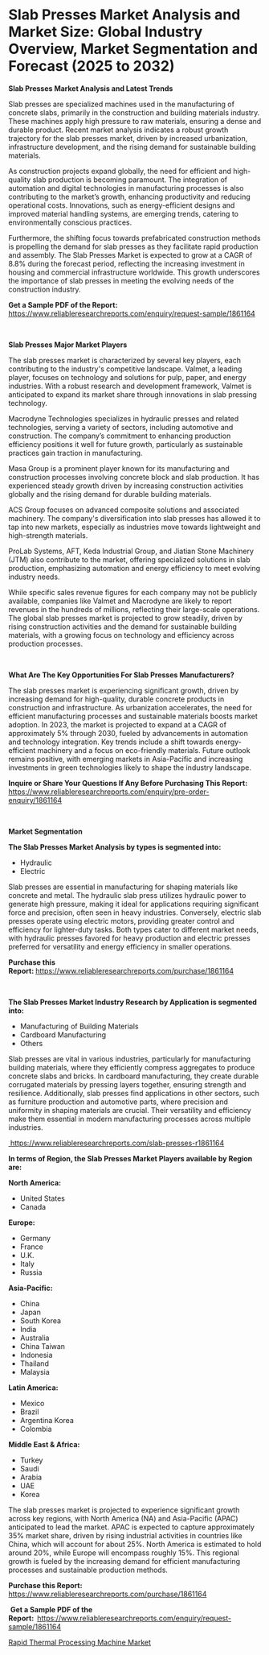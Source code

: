 <p><h1>Slab Presses Market Analysis and Market Size: Global Industry Overview, Market Segmentation and Forecast (2025 to 2032)</h1></p><p><strong>Slab Presses Market Analysis and Latest Trends</strong></p>
<p><p>Slab presses are specialized machines used in the manufacturing of concrete slabs, primarily in the construction and building materials industry. These machines apply high pressure to raw materials, ensuring a dense and durable product. Recent market analysis indicates a robust growth trajectory for the slab presses market, driven by increased urbanization, infrastructure development, and the rising demand for sustainable building materials.</p><p>As construction projects expand globally, the need for efficient and high-quality slab production is becoming paramount. The integration of automation and digital technologies in manufacturing processes is also contributing to the market’s growth, enhancing productivity and reducing operational costs. Innovations, such as energy-efficient designs and improved material handling systems, are emerging trends, catering to environmentally conscious practices.</p><p>Furthermore, the shifting focus towards prefabricated construction methods is propelling the demand for slab presses as they facilitate rapid production and assembly. The Slab Presses Market is expected to grow at a CAGR of 8.8% during the forecast period, reflecting the increasing investment in housing and commercial infrastructure worldwide. This growth underscores the importance of slab presses in meeting the evolving needs of the construction industry.</p></p>
<p><strong>Get a Sample PDF of the Report:&nbsp;</strong> <a href="https://www.reliableresearchreports.com/enquiry/request-sample/1861164?utm_campaign=2283&utm_medium=2&utm_source=Github&utm_content=ia&utm_term=12042025&utm_id=slab-presses">https://www.reliableresearchreports.com/enquiry/request-sample/1861164</a></p>
<p>&nbsp;</p>
<p><strong>Slab Presses Major Market Players</strong></p>
<p><p>The slab presses market is characterized by several key players, each contributing to the industry's competitive landscape. Valmet, a leading player, focuses on technology and solutions for pulp, paper, and energy industries. With a robust research and development framework, Valmet is anticipated to expand its market share through innovations in slab pressing technology.</p><p>Macrodyne Technologies specializes in hydraulic presses and related technologies, serving a variety of sectors, including automotive and construction. The company’s commitment to enhancing production efficiency positions it well for future growth, particularly as sustainable practices gain traction in manufacturing.</p><p>Masa Group is a prominent player known for its manufacturing and construction processes involving concrete block and slab production. It has experienced steady growth driven by increasing construction activities globally and the rising demand for durable building materials.</p><p>ACS Group focuses on advanced composite solutions and associated machinery. The company's diversification into slab presses has allowed it to tap into new markets, especially as industries move towards lightweight and high-strength materials.</p><p>ProLab Systems, AFT, Keda Industrial Group, and Jiatian Stone Machinery (JTM) also contribute to the market, offering specialized solutions in slab production, emphasizing automation and energy efficiency to meet evolving industry needs.</p><p>While specific sales revenue figures for each company may not be publicly available, companies like Valmet and Macrodyne are likely to report revenues in the hundreds of millions, reflecting their large-scale operations. The global slab presses market is projected to grow steadily, driven by rising construction activities and the demand for sustainable building materials, with a growing focus on technology and efficiency across production processes.</p></p>
<p>&nbsp;</p>
<p><strong>What Are The Key Opportunities For Slab Presses Manufacturers?</strong></p>
<p><p>The slab presses market is experiencing significant growth, driven by increasing demand for high-quality, durable concrete products in construction and infrastructure. As urbanization accelerates, the need for efficient manufacturing processes and sustainable materials boosts market adoption. In 2023, the market is projected to expand at a CAGR of approximately 5% through 2030, fueled by advancements in automation and technology integration. Key trends include a shift towards energy-efficient machinery and a focus on eco-friendly materials. Future outlook remains positive, with emerging markets in Asia-Pacific and increasing investments in green technologies likely to shape the industry landscape.</p></p>
<p><strong>Inquire or Share Your Questions If Any Before Purchasing This Report:</strong> <a href="https://www.reliableresearchreports.com/enquiry/pre-order-enquiry/1861164?utm_campaign=2283&utm_medium=2&utm_source=Github&utm_content=ia&utm_term=12042025&utm_id=slab-presses">https://www.reliableresearchreports.com/enquiry/pre-order-enquiry/1861164</a></p>
<p>&nbsp;</p>
<p><strong>Market Segmentation</strong></p>
<p><strong>The Slab Presses Market Analysis by types is segmented into:</strong></p>
<p><ul><li>Hydraulic</li><li>Electric</li></ul></p>
<p><p>Slab presses are essential in manufacturing for shaping materials like concrete and metal. The hydraulic slab press utilizes hydraulic power to generate high pressure, making it ideal for applications requiring significant force and precision, often seen in heavy industries. Conversely, electric slab presses operate using electric motors, providing greater control and efficiency for lighter-duty tasks. Both types cater to different market needs, with hydraulic presses favored for heavy production and electric presses preferred for versatility and energy efficiency in smaller operations.</p></p>
<p><strong>Purchase this Report:&nbsp;</strong><a href="https://www.reliableresearchreports.com/purchase/1861164?utm_campaign=2283&utm_medium=2&utm_source=Github&utm_content=ia&utm_term=12042025&utm_id=slab-presses">https://www.reliableresearchreports.com/purchase/1861164</a></p>
<p>&nbsp;</p>
<p><strong>The Slab Presses Market Industry Research by Application is segmented into:</strong></p>
<p><ul><li>Manufacturing of Building Materials</li><li>Cardboard Manufacturing</li><li>Others</li></ul></p>
<p><p>Slab presses are vital in various industries, particularly for manufacturing building materials, where they efficiently compress aggregates to produce concrete slabs and bricks. In cardboard manufacturing, they create durable corrugated materials by pressing layers together, ensuring strength and resilience. Additionally, slab presses find applications in other sectors, such as furniture production and automotive parts, where precision and uniformity in shaping materials are crucial. Their versatility and efficiency make them essential in modern manufacturing processes across multiple industries.</p></p>
<p><a href="https://www.reliableresearchreports.com/slab-presses-r1861164?utm_campaign=2283&utm_medium=2&utm_source=Github&utm_content=ia&utm_term=12042025&utm_id=slab-presses">&nbsp;https://www.reliableresearchreports.com/slab-presses-r1861164</a></p>
<p><strong>In terms of Region, the Slab Presses Market Players available by Region are:</strong></p>
<p>
    <p> <strong> North America: </strong>
        <ul>
            <li>United States</li>
            <li>Canada</li>
        </ul>
        </p> 
    <p> <strong> Europe: </strong>
        <ul>
            <li>Germany</li>
            <li>France</li>
            <li>U.K.</li>
            <li>Italy</li>
            <li>Russia</li>
        </ul>
        </p> 
    <p> <strong> Asia-Pacific: </strong>
        <ul>
            <li>China</li>
            <li>Japan</li>
            <li>South Korea</li>
            <li>India</li>
            <li>Australia</li>
            <li>China Taiwan</li>
            <li>Indonesia</li>
            <li>Thailand</li>
            <li>Malaysia</li>
        </ul>
        </p> 
    <p> <strong> Latin America: </strong>
        <ul>
            <li>Mexico</li>
            <li>Brazil</li>
            <li>Argentina Korea</li>
            <li>Colombia</li>
        </ul>
        </p> 
    <p> <strong> Middle East & Africa: </strong>
        <ul>
            <li>Turkey</li>
            <li>Saudi</li>
            <li>Arabia</li>
            <li>UAE</li>
            <li>Korea</li>
        </ul>
    </p>
    </p>
<p><p>The slab presses market is projected to experience significant growth across key regions, with North America (NA) and Asia-Pacific (APAC) anticipated to lead the market. APAC is expected to capture approximately 35% market share, driven by rising industrial activities in countries like China, which will account for about 25%. North America is estimated to hold around 20%, while Europe will encompass roughly 15%. This regional growth is fueled by the increasing demand for efficient manufacturing processes and sustainable production methods.</p></p>
<p><strong>Purchase this Report: </strong><a href="https://www.reliableresearchreports.com/purchase/1861164?utm_campaign=2283&utm_medium=2&utm_source=Github&utm_content=ia&utm_term=12042025&utm_id=slab-presses">https://www.reliableresearchreports.com/purchase/1861164</a></p>
<p>&nbsp;<strong>Get a Sample PDF of the Report:&nbsp;&nbsp;</strong><a href="https://www.reliableresearchreports.com/enquiry/request-sample/1861164?utm_campaign=2283&utm_medium=2&utm_source=Github&utm_content=ia&utm_term=12042025&utm_id=slab-presses">https://www.reliableresearchreports.com/enquiry/request-sample/1861164</a></p>
<p><strong></strong></p>
<p><p><a href="https://github.com/comasnickie/Market-Research-Report-List-1/blob/main/rapid-thermal-processing-machine-market.md?utm_campaign=2283&utm_medium=2&utm_source=Github&utm_content=ia&utm_term=12042025&utm_id=slab-presses">Rapid Thermal Processing Machine Market</a></p></p>